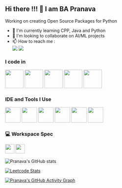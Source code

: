 ## Hi there !!! 👋 I am BA Pranava

Working on creating Open Source Packages for Python

- 🌱 I'm currently learning CPP, Java and Python
- 👯 I'm looking to collaborate on AI/ML projects
- 📫 How to reach me :
<br /> [<img src="https://img.shields.io/badge/LeetCode-000000?style=for-the-badge&logo=LeetCode&logoColor=#d16c06" />](https://leetcode.com/va_codes) [<img src="https://img.shields.io/badge/LinkedIn-0077B5?style=for-the-badge&logo=linkedin&logoColor=white" />](https://www.linkedin.com/in/pranava-ba/)


### I code in
<img height="60" width="60" src="https://img.icons8.com/color/48/000000/python.png" /> <img height="60" width="60" src="https://img.icons8.com/color/48/000000/c-programming.png" /> <img height="60" width="60" src="https://img.icons8.com/color/48/000000/c-plus-plus-logo.png" /> <img height="60" width="60" src="https://img.icons8.com/color/48/000000/java-coffee-cup-logo.png" /> <img height="60" width="60" src="https://img.icons8.com/color/48/000000/mysql-logo.png"/>

### IDE and Tools I Use
<img height="50" width="50" src="https://img.icons8.com/color/48/000000/pycharm.png"/> <img height="50" width="50" src="https://img.icons8.com/color/48/000000/clion.png"/> <img height="50" width="50" src="https://img.icons8.com/color/48/000000/intellij-idea.png"/> <img height="50" width="50" src="https://img.icons8.com/doodle/48/000000/adobe-photoshop.png"/> <img height="50" width="50" src="https://img.icons8.com/color/48/000000/filmora.png"/> <img height="50" width="50" src="https://img.icons8.com/fluency/48/000000/rstudio.png"/>


### 💻 Workspace Spec
<img height="30" src="https://img.shields.io/badge/AMD-Ryzen_7_7435HS-ED1C24?style=for-the-badge&logo=amd&logoColor=white"/> <img height="30" src="https://img.shields.io/badge/NVIDIA-RTX4060-76B900?style=for-the-badge&logo=nvidia&logoColor=white"/>

![Pranava's GitHub stats](https://github-readme-stats.vercel.app/api?username=pranava-ba&theme=dark&show_icons=true&&hide=issues,contribs)

[![Leetcode Stats](https://leetcard.jacoblin.cool/va_codes?ext=contest&theme=dark)](https://leetcode.com/va_codes)

[![Pranava's GitHub Activity Graph](https://github-readme-activity-graph.vercel.app/graph?username=pranava-ba&bg_color=000000&color=ffffff&line=51f565&point=ffffff&area=true&hide_border=true)](https://github.com/ashutosh00710/github-readme-activity-graph)
